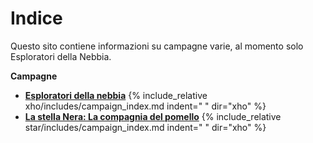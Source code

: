 # Indice

Questo sito contiene informazioni su campagne varie, al momento solo Esploratori della Nebbia.

**Campagne**

* [**Esploratori della nebbia**](./xho/campaign)
{% include_relative xho/includes/campaign_index.md indent="    " dir="xho" %}
* [**La stella Nera: La compagnia del pomello**](./star/campaign)
{% include_relative star/includes/campaign_index.md indent="    " dir="xho" %}
